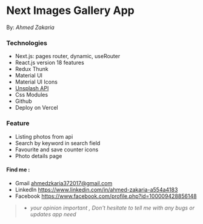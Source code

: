 
# <h1> Next Images Gallery App </h1>

By: *Ahmed Zakaria*



### Technologies
  * Next.js: pages router, dynamic, useRouter
  * React.js version 18 features
  * Redux Thunk
  * Material UI
  * Material UI Icons
  * [Unsplash API](https://unsplash.com/documentation)
  * Css Modules
  * Github
  * Deploy on Vercel


### Feature
  * Listing photos from api
  * Search by keyword in search field
  * Favourite and save counter icons
  * Photo details page


#### Find me :
  - Gmail     ahmedzkaria372017@gmail.com 
  - LinkedIn  https://www.linkedin.com/in/ahmed-zakaria-a554a4183
  - Facebook  https://www.facebook.com/profile.php?id=100009428856148 
      
    
> - *your opinion important , Don't hesitate to tell me with any bugs or updates app need*
